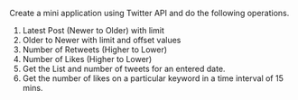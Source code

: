Create a mini application using Twitter API and do the following operations. 

1. Latest Post (Newer to Older) with limit
2. Older to Newer with limit and offset values
2. Number of Retweets (Higher to Lower)
3. Number of Likes (Higher to Lower)
4. Get the List and number of tweets for an entered date.
5. Get the number of likes on a particular keyword in a time interval of 15 mins.


